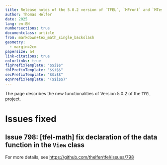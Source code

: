 ```yaml
---
title: Release notes of the 5.0.2 version of `TFEL`, `MFront` and `MTest`
author: Thomas Helfer
date: 2025
lang: en-EN
numbersections: true
documentclass: article
from: markdown+tex_math_single_backslash
geometry:
  - margin=2cm
papersize: a4
link-citations: true
colorlinks: true
figPrefixTemplate: "$$i$$"
tblPrefixTemplate: "$$i$$"
secPrefixTemplate: "$$i$$"
eqnPrefixTemplate: "($$i$$)"
---
```


The page describes the new functionalities of Version 5.0.2 of the
`TFEL` project.
 
# Issues fixed

## Issue 798: [tfel-math] fix declaration of the data function in the `View` class

For more details, see <https://github.com/thelfer/tfel/issues/798>
